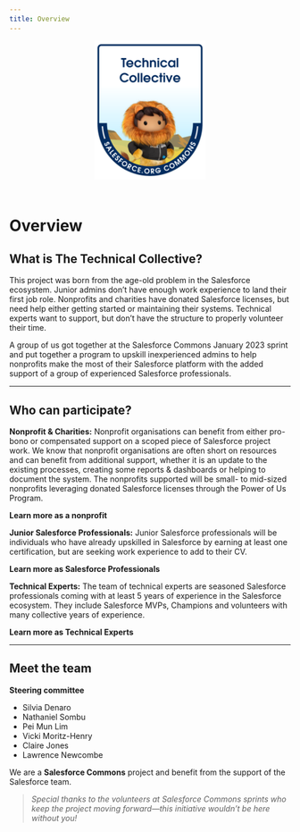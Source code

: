 ```yaml
---
title: Overview
---
```

<!-- LOGO (top-center) -->
<p align="center">
  <img src="assets/img/tclogo.png" alt="The Technical Collective logo"
       style="max-width: 200px; margin-bottom: 1.5rem;">
</p>

# Overview

## What is The Technical Collective?

This project was born from the age-old problem in the Salesforce ecosystem. Junior admins don’t have enough work experience to land their first job role. Nonprofits and charities have donated Salesforce licenses, but need help either getting started or maintaining their systems. Technical experts want to support, but don’t have the structure to properly volunteer their time. 

A group of us got together at the Salesforce Commons January 2023 sprint and put together a program to upskill inexperienced admins to help nonprofits make the most of their Salesforce platform with the added support of a group of experienced Salesforce professionals.


---

## Who can participate?

**Nonprofit & Charities:** Nonprofit organisations can benefit from either pro-bono or compensated support on a scoped piece of Salesforce project work. We know that nonprofit organisations are often short on resources and can benefit from additional support, whether it is an update to the existing processes, creating some reports & dashboards or helping to document the system. The nonprofits supported will be small- to mid-sized nonprofits leveraging donated Salesforce licenses through the Power of Us Program.

**Learn more as a nonprofit**

**Junior Salesforce Professionals:** Junior Salesforce professionals will be individuals who have already upskilled in Salesforce by earning at least one certification, but are seeking work experience to add to their CV.

**Learn more as Salesforce Professionals**

**Technical Experts:** The team of technical experts are seasoned Salesforce professionals coming with at least 5 years of experience in the Salesforce ecosystem. They include Salesforce MVPs, Champions and volunteers with many collective years of experience.

**Learn more as Technical Experts**


---

## Meet the team

**Steering committee**

* Silvia Denaro  
* Nathaniel Sombu  
* Pei Mun Lim  
* Vicki Moritz-Henry  
* Claire Jones  
* Lawrence Newcombe  

We are a **Salesforce Commons** project and benefit from the support of the Salesforce team.

> *Special thanks to the volunteers at Salesforce Commons sprints who keep the project moving forward—this initiative wouldn’t be here without you!*
